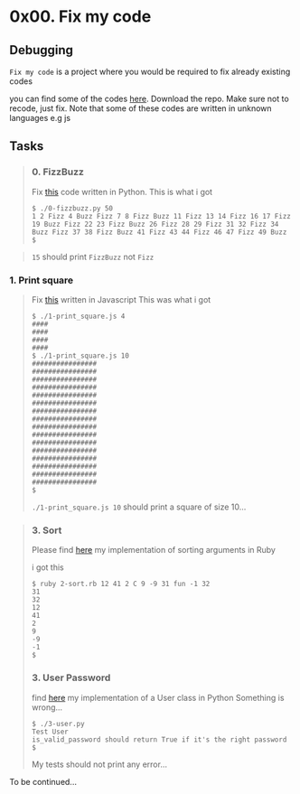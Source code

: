 # 0x00. Fix my code
## Debugging

`Fix my code` is a project where you would be required to fix already existing codes

you can find some of the codes [here](https://github.com/alx-tools/0x00-Fix_My_Code_Challenge). Download the repo. Make sure not to recode, just fix. Note that some of these codes are written in unknown languages e.g js

## Tasks
>
> ### 0. FizzBuzz
> 	Fix [this](https://github.com/alx-tools/0x00-Fix_My_Code_Challenge/blob/master/0-fizzbuzz.py) code written in Python. This is what i got
>
> ```
> $ ./0-fizzbuzz.py 50
> 1 2 Fizz 4 Buzz Fizz 7 8 Fizz Buzz 11 Fizz 13 14 Fizz 16 17 Fizz 19 Buzz Fizz 22 23 Fizz Buzz 26 Fizz 28 29 Fizz 31 32 Fizz 34 Buzz Fizz 37 38 Fizz Buzz 41 Fizz 43 44 Fizz 46 47 Fizz 49 Buzz
> $
> ```

> `15` should print `FizzBuzz` not `Fizz`
>

### 1. Print square
>
>	Fix [this](https://github.com/alx-tools/0x00-Fix_My_Code_Challenge/blob/master/1-print_square.js) written in Javascript
> This was what i got
>
> ```
> $ ./1-print_square.js 4
> ####
> ####
> ####
> ####
> $ ./1-print_square.js 10
> ################
> ################
> ################
> ################
> ################
> ################
> ################
> ################
> ################
> ################
> ################
> ################
> ################
> ################
> ################
> ################
> $
> ```
>
> `./1-print_square.js 10` should print a square of size 10…



> ### 3. Sort
>	Please find [here](https://github.com/alx-tools/0x00-Fix_My_Code_Challenge/blob/master/2-sort.rb) my implementation of sorting arguments in Ruby
>
> i got this
>
> ```
> $ ruby 2-sort.rb 12 41 2 C 9 -9 31 fun -1 32
> 31
> 32
> 12
> 41
> 2
> 9
> -9
> -1
> $
> ```
>
> ### 3. User Password
>	find [here](https://github.com/alx-tools/0x00-Fix_My_Code_Challenge/blob/master/2-sort.rb) my implementation of a User class in Python
> Something is wrong...
>
> ```
> $ ./3-user.py 
> Test User
> is_valid_password should return True if it's the right password
> $
>
> ```
> My tests should not print any error…
>

To be continued...
